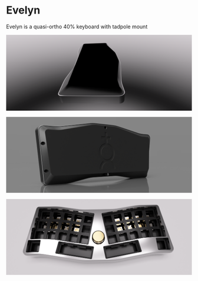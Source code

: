 # Evelyn

Evelyn is a quasi-ortho 40% keyboard with tadpole mount

![teaser](https://github.com/freya-irl/project_evelyn/blob/6bdcdea9abf743c9a758886ca22d3549fbedec94/evelyn_2023-Jan-24_08-48-27PM-000_CustomizedView1843508917.png)

![teaser2](https://github.com/freya-irl/project_evelyn/blob/93b01ffb932bcfd09945c7c14900639d23f5584c/0d609900-c616-48f1-8ccb-9a8541be7a32.PNG)

![teaser3](https://github.com/freya-irl/project_evelyn/blob/93b01ffb932bcfd09945c7c14900639d23f5584c/evelyn_2023-Jan-26_08-31-03PM-000_CustomizedView19972876596.png)
